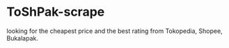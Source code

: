# ToShPak-scrape
looking for the cheapest price and the best rating from Tokopedia, Shopee, Bukalapak.

